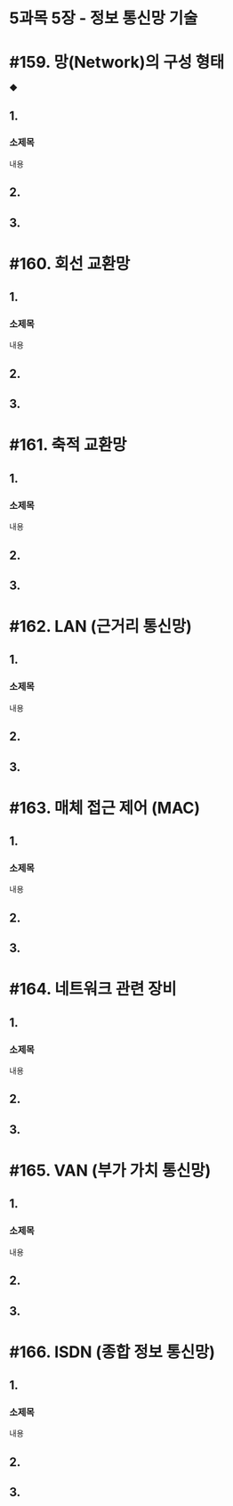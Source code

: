 # 5과목 5장 - 정보 통신망 기술

# #159. 망(Network)의 구성 형태

◆ 

## 1.

### 소제목

내용

## 2.

## 3.

# #160. 회선 교환망

## 1.

### 소제목

내용

## 2.

## 3.

# #161. 축적 교환망

## 1.

### 소제목

내용

## 2.

## 3.

# #162. LAN (근거리 통신망)

## 1.

### 소제목

내용

## 2.

## 3.

# #163. 매체 접근 제어 (MAC)

## 1.

### 소제목

내용

## 2.

## 3.

# #164. 네트워크 관련 장비

## 1.

### 소제목

내용

## 2.

## 3.

# #165. VAN (부가 가치 통신망)

## 1.

### 소제목

내용

## 2.

## 3.

# #166. ISDN (종합 정보 통신망)

## 1.

### 소제목

내용

## 2.

## 3.